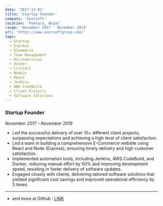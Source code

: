 ```yaml
---
date: '2017-11-01'
title: 'Startup Founder'
company: 'Eversoft'
location: 'Pokhara, Nepal'
range: 'November 2017 - November 2019'
url: 'https://www.eversoftgroup.com/'
tags:
  - Startup
  - Express
  - ECommerce
  - Team Management
  - Microservices
  - Docker
  - CircleCI
  - NodeJs
  - React
  - Jenkins
  - AWS CodeBuild
  - Client Projects
  - Software Solutions
---
```


### Startup Founder

_November 2017 - November 2019_

>

- Led the successful delivery of over 10+ different client projects, surpassing expectations and achieving a high level of client satisfaction.
- Led a team in building a comprehensive E-Commerce website using React and Node (Express), ensuring timely delivery and high customer satisfaction.
- Implemented automation tools, including Jenkins, AWS CodeBuild, and Docker, reducing manual effort by 50% and improving development speed, resulting in faster delivery of software updates.
- Engaged closely with clients, delivering tailored software solutions that yielded significant cost savings and improved operational efficiency by 3 times.

---

- and more at Github : [LINK](https://github.com/Eversoft-Group)
